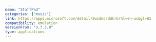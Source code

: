 ```yaml
---
name: "StaffPad"
categories: ['music']
link: https://apps.microsoft.com/detail/9wzdncrddkrb?hl=en-us&gl=US
compatibility: emulation
versionFrom: "3.7.3.0"
type: applications
---
```


